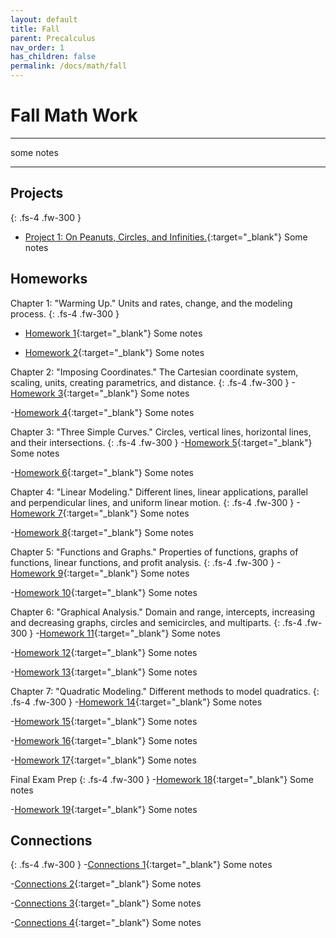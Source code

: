 ```yaml
---
layout: default
title: Fall
parent: Precalculus
nav_order: 1
has_children: false
permalink: /docs/math/fall
---
```

# Fall Math Work
---

some notes

---

## Projects
{: .fs-4 .fw-300 }
- [Project 1: On Peanuts, Circles, and Infinities.](https://sahana-sarangi.github.io/hahats/docs/math/fall/hw/Sahana_Project1.pdf){:target="_blank"} Some notes

## Homeworks

Chapter 1: "Warming Up." Units and rates, change, and the modeling process.
{: .fs-4 .fw-300 }
- [Homework 1](https://sahana-sarangi.github.io/hahats/docs/math/fall/hw/hw1.pdf){:target="_blank"} Some notes
  
- [Homework 2](https://sahana-sarangi.github.io/hahats/docs/math/fall/hw/hw2.pdf){:target="_blank"} Some notes

Chapter 2: "Imposing Coordinates." The Cartesian coordinate system, scaling, units, creating parametrics, and distance.
{: .fs-4 .fw-300 }
-[Homework 3](https://sahana-sarangi.github.io/hahats/docs/math/fall/hw/hw3.pdf){:target="_blank"} Some notes

-[Homework 4](https://sahana-sarangi.github.io/hahats/docs/math/fall/hw/hw4.pdf){:target="_blank"} Some notes

Chapter 3: "Three Simple Curves." Circles, vertical lines, horizontal lines, and their intersections.
{: .fs-4 .fw-300 }
-[Homework 5](https://sahana-sarangi.github.io/hahats/docs/math/fall/hw/hw5.pdf){:target="_blank"} Some notes

-[Homework 6](https://sahana-sarangi.github.io/hahats/docs/math/fall/hw/hw6.pdf){:target="_blank"} Some notes

Chapter 4: "Linear Modeling." Different lines, linear applications, parallel and perpendicular lines, and uniform linear motion.
{: .fs-4 .fw-300 }
-[Homework 7](https://sahana-sarangi.github.io/hahats/docs/math/fall/hw/hw7.pdf){:target="_blank"} Some notes

-[Homework 8](https://sahana-sarangi.github.io/hahats/docs/math/fall/hw/hw8.pdf){:target="_blank"} Some notes

Chapter 5: "Functions and Graphs." Properties of functions, graphs of functions, linear functions, and profit analysis.
{: .fs-4 .fw-300 }
-[Homework 9](https://sahana-sarangi.github.io/hahats/docs/math/fall/hw/hw9.pdf){:target="_blank"} Some notes

-[Homework 10](https://sahana-sarangi.github.io/hahats/docs/math/fall/hw/hw10.pdf){:target="_blank"} Some notes

Chapter 6: "Graphical Analysis." Domain and range, intercepts, increasing and decreasing graphs, circles and semicircles, and multiparts.
{: .fs-4 .fw-300 }
-[Homework 11](https://sahana-sarangi.github.io/hahats/docs/math/fall/hw/hw11.pdf){:target="_blank"} Some notes

-[Homework 12](https://sahana-sarangi.github.io/hahats/docs/math/fall/hw/hw12.pdf){:target="_blank"} Some notes

-[Homework 13](https://sahana-sarangi.github.io/hahats/docs/math/fall/hw/hw13.pdf){:target="_blank"} Some notes

Chapter 7: "Quadratic Modeling." Different methods to model quadratics.
{: .fs-4 .fw-300 }
-[Homework 14](https://sahana-sarangi.github.io/hahats/docs/math/fall/hw/hw14.pdf){:target="_blank"} Some notes

-[Homework 15](https://sahana-sarangi.github.io/hahats/docs/math/fall/hw/hw15.pdf){:target="_blank"} Some notes

-[Homework 16](https://sahana-sarangi.github.io/hahats/docs/math/fall/hw/hw16.pdf){:target="_blank"} Some notes

-[Homework 17](https://sahana-sarangi.github.io/hahats/docs/math/fall/hw/hw17.pdf){:target="_blank"} Some notes

Final Exam Prep
{: .fs-4 .fw-300 }
-[Homework 18](https://sahana-sarangi.github.io/hahats/docs/math/fall/hw/hw18.pdf){:target="_blank"} Some notes

-[Homework 19](https://sahana-sarangi.github.io/hahats/docs/math/fall/hw/hw19.pdf){:target="_blank"} Some notes

## Connections
{: .fs-4 .fw-300 }
-[Connections 1](https://sahana-sarangi.github.io/hahats/docs/math/fall/hw/connections1.pdf){:target="_blank"} Some notes

-[Connections 2](https://sahana-sarangi.github.io/hahats/docs/math/fall/hw/Connections2.pdf){:target="_blank"} Some notes

-[Connections 3](https://sahana-sarangi.github.io/hahats/docs/math/fall/hw/connections3.pdf){:target="_blank"} Some notes

-[Connections 4](https://sahana-sarangi.github.io/hahats/docs/math/fall/hw/connections4.pdf){:target="_blank"} Some notes


